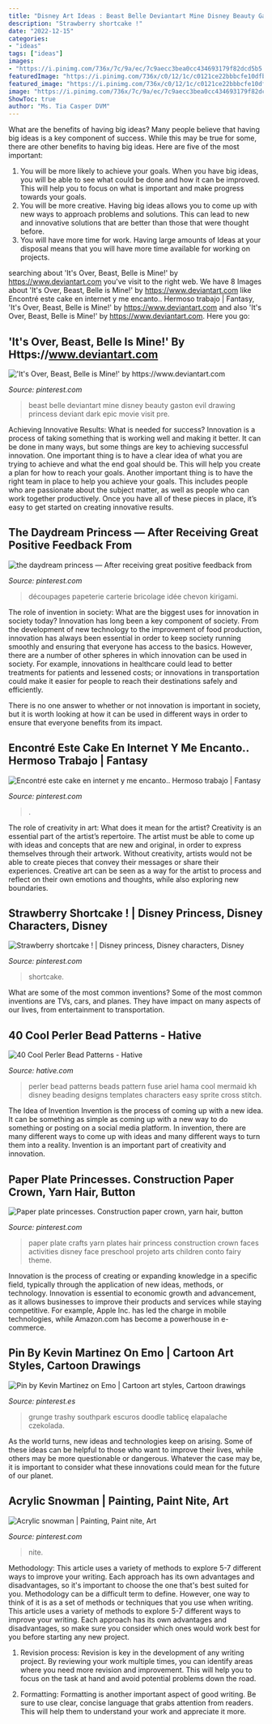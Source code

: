 ```yaml
---
title: "Disney Art Ideas : Beast Belle Deviantart Mine Disney Beauty Gaston Evil Drawing Princess Deviant Dark Epic Movie Visit Pre"
description: "Strawberry shortcake !"
date: "2022-12-15"
categories:
- "ideas"
tags: ["ideas"]
images:
- "https://i.pinimg.com/736x/7c/9a/ec/7c9aecc3bea0cc434693179f82dcd5b5.jpg"
featuredImage: "https://i.pinimg.com/736x/c0/12/1c/c0121ce22bbbcfe10dfb8e58ca191b8b.jpg"
featured_image: "https://i.pinimg.com/736x/c0/12/1c/c0121ce22bbbcfe10dfb8e58ca191b8b.jpg"
image: "https://i.pinimg.com/736x/7c/9a/ec/7c9aecc3bea0cc434693179f82dcd5b5.jpg"
ShowToc: true
author: "Ms. Tia Casper DVM"
---
```



What are the benefits of having big ideas?
Many people believe that having big ideas is a key component of success. While this may be true for some, there are other benefits to having big ideas. Here are five of the most important: 
1. You will be more likely to achieve your goals. When you have big ideas, you will be able to see what could be done and how it can be improved. This will help you to focus on what is important and make progress towards your goals. 
2. You will be more creative. Having big ideas allows you to come up with new ways to approach problems and solutions. This can lead to new and innovative solutions that are better than those that were thought before. 
3. You will have more time for work. Having large amounts of Ideas at your disposal means that you will have more time available for working on projects.

	

		
searching about &#039;It&#039;s Over, Beast, Belle is Mine!&#039; by https://www.deviantart.com you've visit to the right web. We have 8 Images about &#039;It&#039;s Over, Beast, Belle is Mine!&#039; by https://www.deviantart.com like Encontré este cake en internet y me encanto.. Hermoso trabajo | Fantasy, &#039;It&#039;s Over, Beast, Belle is Mine!&#039; by https://www.deviantart.com and also &#039;It&#039;s Over, Beast, Belle is Mine!&#039; by https://www.deviantart.com. Here you go:
		
    
## &#039;It&#039;s Over, Beast, Belle Is Mine!&#039; By Https://www.deviantart.com

<img loading=lazy src="https://i.pinimg.com/736x/c0/12/1c/c0121ce22bbbcfe10dfb8e58ca191b8b.jpg" onerror="this.onerror=null;this.src='https://tse2.mm.bing.net/th?id=OIP.2eAnRzzXF_5PJLlcigkADQHaKK&amp;pid=15.1';" alt="&#039;It&#039;s Over, Beast, Belle is Mine!&#039; by https://www.deviantart.com">

_Source: pinterest.com_

>beast belle deviantart mine disney beauty gaston evil drawing princess deviant dark epic movie visit pre. 

	

Achieving Innovative Results: What is needed for success?
Innovation is a process of taking something that is working well and making it better. It can be done in many ways, but some things are key to achieving successful innovation. One important thing is to have a clear idea of what you are trying to achieve and what the end goal should be. This will help you create a plan for how to reach your goals. Another important thing is to have the right team in place to help you achieve your goals. This includes people who are passionate about the subject matter, as well as people who can work together productively. Once you have all of these pieces in place, it’s easy to get started on creating innovative results.

    
## The Daydream Princess — After Receiving Great Positive Feedback From

<img loading=lazy src="https://i.pinimg.com/736x/7c/9a/ec/7c9aecc3bea0cc434693179f82dcd5b5.jpg" onerror="this.onerror=null;this.src='https://tse1.mm.bing.net/th?id=OIP.7GLEk99zv7cJGm4UobQLAgHaKX&amp;pid=15.1';" alt="the daydream princess — After receiving great positive feedback from">

_Source: pinterest.com_

>découpages papeterie carterie bricolage idée chevon kirigami. 

	

The role of invention in society: What are the biggest uses for innovation in society today?
Innovation has long been a key component of society. From the development of new technology to the improvement of food production, innovation has always been essential in order to keep society running smoothly and ensuring that everyone has access to the basics. 
However, there are a number of other spheres in which innovation can be used in society. For example, innovations in healthcare could lead to better treatments for patients and lessened costs; or innovations in transportation could make it easier for people to reach their destinations safely and efficiently. 

There is no one answer to whether or not innovation is important in society, but it is worth looking at how it can be used in different ways in order to ensure that everyone benefits from its impact.

    
## Encontré Este Cake En Internet Y Me Encanto.. Hermoso Trabajo | Fantasy

<img loading=lazy src="https://i.pinimg.com/736x/a4/9c/39/a49c392a1c164c20c8ab43affc646b7d--yummy-cakes-cute-cakes.jpg" onerror="this.onerror=null;this.src='https://tse4.mm.bing.net/th?id=OIP.JoIPgxPZvcTCue1jyCOVtgHaLp&amp;pid=15.1';" alt="Encontré este cake en internet y me encanto.. Hermoso trabajo | Fantasy">

_Source: pinterest.com_

>. 

	

The role of creativity in art: What does it mean for the artist?
Creativity is an essential part of the artist’s repertoire. The artist must be able to come up with ideas and concepts that are new and original, in order to express themselves through their artwork. Without creativity, artists would not be able to create pieces that convey their messages or share their experiences. Creative art can be seen as a way for the artist to process and reflect on their own emotions and thoughts, while also exploring new boundaries.

    
## Strawberry Shortcake ! | Disney Princess, Disney Characters, Disney

<img loading=lazy src="https://i.pinimg.com/736x/3c/74/2e/3c742e9b0e736e2757d3087286d1ff58--strawberry-shortcake-strawberries.jpg" onerror="this.onerror=null;this.src='https://tse1.mm.bing.net/th?id=OIP.qB9CPKHqwL_hAQPbIDgVtgHaJ3&amp;pid=15.1';" alt="Strawberry shortcake ! | Disney princess, Disney characters, Disney">

_Source: pinterest.com_

>shortcake. 

	

What are some of the most common inventions?
Some of the most common inventions are TVs, cars, and planes. They have impact on many aspects of our lives, from entertainment to transportation.

    
## 40 Cool Perler Bead Patterns - Hative

<img loading=lazy src="https://hative.com/wp-content/uploads/2014/04/perler-beads-patterns/4-mermaid-beads-patterns.png" onerror="this.onerror=null;this.src='https://tse3.mm.bing.net/th?id=OIP.Q0wi4k93zEFXLuBWbpCVOAHaHa&amp;pid=15.1';" alt="40 Cool Perler Bead Patterns - Hative">

_Source: hative.com_

>perler bead patterns beads pattern fuse ariel hama cool mermaid kh disney beading designs templates characters easy sprite cross stitch. 

	

The Idea of Invention
Invention is the process of coming up with a new idea. It can be something as simple as coming up with a new way to do something or posting on a social media platform. In invention, there are many different ways to come up with ideas and many different ways to turn them into a reality. Invention is an important part of creativity and innovation.

    
## Paper Plate Princesses. Construction Paper Crown, Yarn Hair, Button

<img loading=lazy src="https://i.pinimg.com/736x/e8/38/45/e83845c662a6c97b725eda80069600b2--paper-plate-crafts-paper-plates.jpg" onerror="this.onerror=null;this.src='https://tse1.mm.bing.net/th?id=OIP.TUo_n38WDr6dkZ9ee_KEbwHaJ6&amp;pid=15.1';" alt="Paper plate princesses. Construction paper crown, yarn hair, button">

_Source: pinterest.com_

>paper plate crafts yarn plates hair princess construction crown faces activities disney face preschool projeto arts children conto fairy theme. 

	

Innovation is the process of creating or expanding knowledge in a specific field, typically through the application of new ideas, methods, or technology. Innovation is essential to economic growth and advancement, as it allows businesses to improve their products and services while staying competitive. For example, Apple Inc. has led the charge in mobile technologies, while Amazon.com has become a powerhouse in e-commerce.

    
## Pin By Kevin Martinez On Emo | Cartoon Art Styles, Cartoon Drawings

<img loading=lazy src="https://i.pinimg.com/736x/00/6a/ad/006aad08e01344c278770f08637c0655.jpg" onerror="this.onerror=null;this.src='https://tse3.mm.bing.net/th?id=OIP.yFP2-y0TdNi6lYk1Eh0VdQHaLo&amp;pid=15.1';" alt="Pin by Kevin Martinez on Emo | Cartoon art styles, Cartoon drawings">

_Source: pinterest.es_

>grunge trashy southpark escuros doodle tablicę elapalache czekolada. 

	

As the world turns, new ideas and technologies keep on arising. Some of these ideas can be helpful to those who want to improve their lives, while others may be more questionable or dangerous. Whatever the case may be, it is important to consider what these innovations could mean for the future of our planet.

    
## Acrylic Snowman | Painting, Paint Nite, Art

<img loading=lazy src="https://i.pinimg.com/736x/93/fa/41/93fa41af06ec79a47e37ca527d5902cf.jpg" onerror="this.onerror=null;this.src='https://tse3.mm.bing.net/th?id=OIP.X3-E4YwRVz-gvIhwARcjaAHaJ3&amp;pid=15.1';" alt="Acrylic snowman | Painting, Paint nite, Art">

_Source: pinterest.com_

>nite. 

	

Methodology: This article uses a variety of methods to explore 5-7 different ways to improve your writing. Each approach has its own advantages and disadvantages, so it's important to choose the one that's best suited for you.
Methodology can be a difficult term to define. However, one way to think of it is as a set of methods or techniques that you use when writing. This article uses a variety of methods to explore 5-7 different ways to improve your writing. Each approach has its own advantages and disadvantages, so make sure you consider which ones would work best for you before starting any new project.
1) Revision process: Revision is key in the development of any writing project. By reviewing your work multiple times, you can identify areas where you need more revision and improvement. This will help you to focus on the task at hand and avoid potential problems down the road.

2) Formatting: Formatting is another important aspect of good writing. Be sure to use clear, concise language that grabs attention from readers. This will help them to understand your work and appreciate it more.

